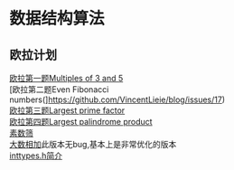 # 数据结构算法
## 欧拉计划
[欧拉第一题Multiples of 3 and 5](https://github.com/VincentLieie/blog/issues/16)    
[欧拉第二题Even Fibonacci numbers(]https://github.com/VincentLieie/blog/issues/17)    
[欧拉第三题Largest prime factor](https://github.com/VincentLieie/blog/issues/18)    
[欧拉第四题Largest palindrome product](https://github.com/VincentLieie/blog/issues/19)    
[素数筛](https://github.com/VincentLieie/blog/issues/5)    
[大数相加](https://github.com/VincentLieie/blog/issues/9)此版本无bug,基本上是非常优化的版本         
[inttypes.h简介](https://github.com/VincentLieie/blog/issues/15)
